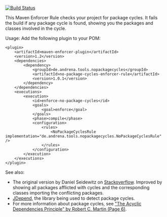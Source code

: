 [![Build Status](https://buildhive.cloudbees.com/job/andrena/job/no-package-cycles-enforcer-rule/badge/icon)](https://buildhive.cloudbees.com/job/andrena/job/no-package-cycles-enforcer-rule/)

This Maven Enforcer Rule checks your project for package cycles. It fails the build if any package cycle is found, showing you the packages and classes involved in the cycle.

Usage: Add the following plugin to your POM:

```
<plugin>
	<artifactId>maven-enforcer-plugin</artifactId>
	<version>1.2</version>
	<dependencies>
		<dependency>
			<groupId>de.andrena.tools.nopackagecycles</groupId>
			<artifactId>no-package-cycles-enforcer-rule</artifactId>
			<version>1.0.1</version>
		</dependency>
	</dependencies>
	<executions>
		<execution>
			<id>enforce-no-package-cycles</id>
			<goals>
				<goal>enforce</goal>
			</goals>
			<phase>compile</phase>
			<configuration>
				<rules>
					<NoPackageCyclesRule implementation="de.andrena.tools.nopackagecycles.NoPackageCyclesRule" />
				</rules>
			</configuration>
		</execution>
	</executions>
</plugin>
```

See also:
* The original version by Daniel Seidewitz on [Stackoverflow](http://stackoverflow.com/questions/3416547/maven-jdepend-fail-build-with-cycles). Improved by showing all packages afflicted with cycles and the corresponding classes importing the conflicting packages.
* [JDepend](https://github.com/clarkware/jdepend), the library being used to detect package cycles.
* For more information about package cycles, see ["The Acyclic Dependencies Principle" by Robert C. Martin (Page 6)](http://www.objectmentor.com/resources/articles/granularity.pdf). 
